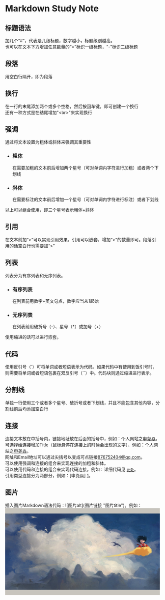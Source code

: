 # Markdown Study Note

## 标题语法
加几个“#”，代表是几级标题，数字越小，标题级别越高。<br>
也可以在文本下方增加任意数量的“=”标识一级标题，“-”标识二级标题

## 段落
用空白行隔开，即为段落

## 换行
在一行的末尾添加两个或多个空格，然后按回车键，即可创建一个换行  
还有一种方式是在结尾增加"\<br>"来实现换行

## 强调
通过将文本设置为粗体或斜体来强调其重要性
- ### 粗体
    在需要加粗的文本前后增加两个星号（可对单词内字符进行加粗）或者两个下划线
- ### 斜体
    在需要标注的文本前后增加一个星号（可对单词内字符进行标注）或者下划线<br>

以上可以组合使用，即三个星号表示粗体+斜体

## 引用
在文本前加“\>”可以实现引用效果。引用可以嵌套，增加“\>”的数量即可。段落引用的话空白行也需要加“\>”

## 列表
列表分为有序列表和无序列表。
- ### 有序列表
    在列表前用数字+英文句点，数字应当从1起始
- ### 无序列表
    在列表前用破折号（-）、星号（*）或加号（+）<br>
    
使用缩进的话可以进行嵌套。

## 代码
使用反引号（\`）可将单词或者短语表示为代码。如果代码中有使用到饭引号时，则需要将单词或者短语包裹在双反引号（\`\`）中。代码块则通过缩进进行表示。

## 分割线
单独一行使用三个或者多个星号、破折号或者下划线，并且不能包含其他内容，分割线前后均添加空白行

## 连接
连接文本放在中括号内，链接地址放在后面的括号中，例如：个人网站之[申尧焱](http://shenyaoyan.cn/)。<br>
可选择给连接增加Title（鼠标悬停在连接上的时候会出现的文字），例如：个人网站之[申尧焱](http://shenyaoyan.cn/ "大神的成长之路")。<br>
网址和Email地址可以通过尖括号以变成可点链接<876752404@qq.com>。<br>
可以使用强调和连接的组合来实现连接的加粗和斜体。<br>
可以使用代码和连接的组合来实现代码连接，例如：详细代码见 [`此处`](#代码)。<br>
引用类型连接分为两部分，例如：[申尧焱] [1]。<br>

## 图片
插入图片Markdown语法代码：!\[图片alt](图片链接 "图片title")。例如：![默认图](youhua.png "背景图")



[1]: <http://shenyaoyan.cn/> (申尧焱的个人网站)
